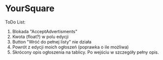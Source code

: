 # YourSquare

ToDo List:

1. Blokada "AcceptAdvertisments"
2. Kwota (float?) w polu edycji
3. Button "Wróć do pełnej listy" nie działa
4. Powrót z edycji moich ogłoszeń (poprawka o ile możliwa)
5. Skrócony opis ogłoszenia na tablicy. Po wejściu w szczegóły pełny opis.
